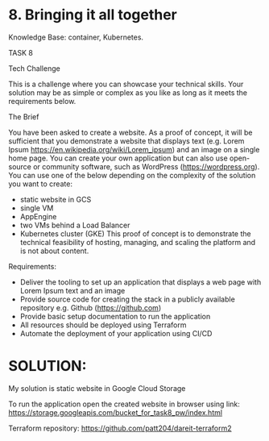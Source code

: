 # 8. Bringing it all together

Knowledge Base: container, Kubernetes.

TASK 8

Tech Challenge

This is a challenge where you can showcase your technical skills. Your solution may be as simple or complex as you like as long as it meets the requirements below.

The Brief

You have been asked to create a website. As a proof of concept, it will be sufficient that you demonstrate a website that displays text (e.g. Lorem Ipsum https://en.wikipedia.org/wiki/Lorem_ipsum) and an image on a single home page.
You can create your own application but can also use open-source or community software, such as WordPress (https://wordpress.org).
You can use one of the below depending on the complexity of the solution you want to create:
- static website in GCS
- single VM
- AppEngine
- two VMs behind a Load Balancer
- Kubernetes cluster (GKE)
This proof of concept is to demonstrate the technical feasibility of hosting, managing, and scaling the platform and is not about content.

Requirements:

- Deliver the tooling to set up an application that displays a web page with Lorem Ipsum text and an image
- Provide source code for creating the stack in a publicly available repository e.g. Github (https://github.com)
- Provide basic setup documentation to run the application
- All resources should be deployed using Terraform
- Automate the deployment of your application using CI/CD


# SOLUTION:
My solution is static website in Google Cloud Storage

To run the application open the created website in browser using link:
https://storage.googleapis.com/bucket_for_task8_pw/index.html

Terraform repository:
https://github.com/patt204/dareit-terraform2
